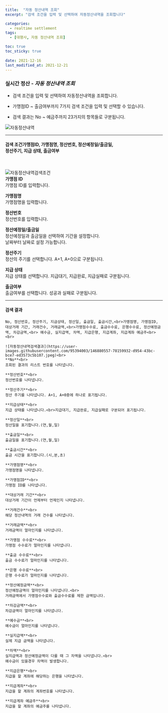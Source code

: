 ```yaml
---
title:  "자동 정산내역 조회"
excerpt: "검색 조건을 입력 및 선택하여 자동정산내역을 조회합니다"

categories:
  - realtime settlement
tags:
  - [대행사, 자동 정산내역 조회]

toc: true
toc_sticky: true
 
date: 2021-12-16
last_modified_at: 2021-12-21
---
```

### 실시간 정산 - *자동 정산내역 조회*
- 검색 조건을 입력 및 선택하여 자동정산내역을 조회합니다.

- 가맹점ID ~ 출금여부까지 7가지 검색 조건을 입력 및 선택할 수 있습니다.

- 검색 결과는 No ~ 예금주까지 23가지의 항목들로 구분됩니다.

![자동정산내역](https://user-images.githubusercontent.com/95394003/146880409-fb69d6ed-f782-4887-ba2b-1c7f958d46c9.jpeg)

---

#### 검색 조건가맹점ID, 가맹점명, 정산번호, 정산예정일/출금일,<br>정산주기, 지급 상태, 출금여부<br>
<br>

![자동정산내역검색조건](https://user-images.githubusercontent.com/95394003/146880454-30f8486f-4efc-4ef7-a1fc-a804bd954049.jpeg)<br>
**가맹점 ID**<br>
가맹점 ID를 입력합니다.

**가맹점명**<br>
가맹점명을 입력합니다.

**정산번호**<br>
정산번호를 입력합니다.

**정산예정일/출금일**<br>
정산예정일과 출금일을 선택하여 기간을 설정합니다.<br>날짜부터 날짜로 설정 가능합니다.

**정산주기**<br>
정산의 주기를 선택합니다. A+1, A+0으로 구분됩니다.

**지급 상태**<br>
지급 상태를 선택합니다. 지급대기, 지급완료, 지급실패로 구분됩니다.

**출금여부**<br>
출금여부를 선택합니다. 성공과 실패로 구분됩니다.
<br>

---

#### 검색 결과
```
No, 정산번호, 정산주기, 지금상태, 정산일, 출금일, 출금시간,<br>가맹점명, 가맹점ID, 대상거래 기간, 거래건수, 거래금액,<br>가맹점수수료, 출금수수료, 은행수수료, 정산예정금액, 차감금액,<br> 예수금, 실지급액, 차액, 지급은행, 지급계좌, 지급계좌 예금주<br>
<br>

![자동정산내역검색결과](https://user-images.githubusercontent.com/95394003/146880557-78159932-d954-43bc-bce7-ed3573c5b107.jpeg)<br>
**No**<br>
조회된 결과의 리스트 번호를 나타냅니다.

**정산번호**<br>
정산번호를 나타냅니다.

**정산주기**<br>
정산 주기를 나타냅니다. A+1, A+0중에 하나로 표기됩니다.

**지급상태**<br>
지급 상태를 나타냅니다.<br>지급대기, 지급완료, 지급실패로 구분되어 표기됩니다.

**정산일**<br>
정산일을 표기합니다.(연,월,일)

**출금일**<br>
출금일을 표기합니다.(연,월,일)

**출금시간**<br>
출금 시간을 표기합니다.(시,분,초)

**가맹점명**<br>
가맹점명을 나타냅니다.

**가맹점ID**<br>
가맹점 ID를 나타냅니다.

**대상거래 기간**<br>
대상거래 기간이 언제부터 언제인지 나타냅니다.

**거래건수**<br>
해당 정산내역의 거래 건수를 나타냅니다.

**거래금액**<br>
거래금액이 얼마인지를 나타냅니다.

**가맹점 수수료**<br>
가맹점 수수료가 얼마인지를 나타냅니다.

**출금 수수료**<br>
출금 수수료가 얼마인지를 나타냅니다.

**은행 수수료**<br>
은행 수수료가 얼마인지를 나타냅니다.

**정산예정금액**<br>
정산예정금액이 얼마인지를 나타냅니다.<br>
거래금액에서 가맹점수수료와 출금수수료를 제한 금액입니다.

**차감금액**<br>
차감금액이 얼마인지를 나타냅니다.

**예수금**<br>
예수금이 얼마인지를 나타냅니다.

**실지급액**<br>
실제 지급 금액을 나타냅니다.

**차액**<br>
실지급액과 정산예정금액이 다를 때 그 차액을 나타냅니다.<br>
예수금이 있을경우 차액이 발생합니다.

**지급은행**<br>
지급을 할 계좌에 해당하는 은행을 나타냅니다.

**지급계좌**<br>
지급을 할 계좌의 계좌번호를 나타냅니다.

**지급계좌 예금주**<br>
지급을 할 계좌의 예금주를 나타냅니다.


